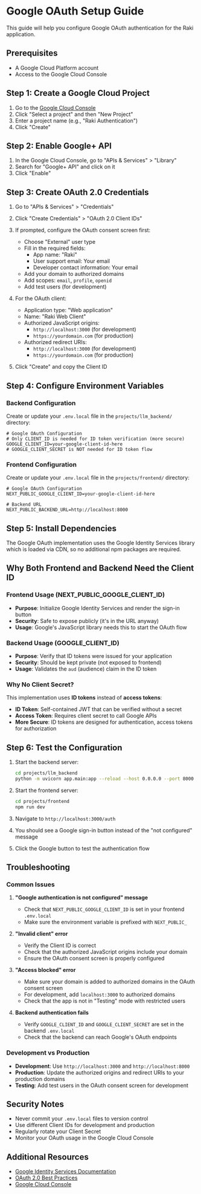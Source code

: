 # Google OAuth Setup Guide

This guide will help you configure Google OAuth authentication for the Raki application.

## Prerequisites

- A Google Cloud Platform account
- Access to the Google Cloud Console

## Step 1: Create a Google Cloud Project

1. Go to the [Google Cloud Console](https://console.cloud.google.com/)
2. Click "Select a project" and then "New Project"
3. Enter a project name (e.g., "Raki Authentication")
4. Click "Create"

## Step 2: Enable Google+ API

1. In the Google Cloud Console, go to "APIs & Services" > "Library"
2. Search for "Google+ API" and click on it
3. Click "Enable"

## Step 3: Create OAuth 2.0 Credentials

1. Go to "APIs & Services" > "Credentials"
2. Click "Create Credentials" > "OAuth 2.0 Client IDs"
3. If prompted, configure the OAuth consent screen first:
   - Choose "External" user type
   - Fill in the required fields:
     - App name: "Raki"
     - User support email: Your email
     - Developer contact information: Your email
   - Add your domain to authorized domains
   - Add scopes: `email`, `profile`, `openid`
   - Add test users (for development)

4. For the OAuth client:
   - Application type: "Web application"
   - Name: "Raki Web Client"
   - Authorized JavaScript origins:
     - `http://localhost:3000` (for development)
     - `https://yourdomain.com` (for production)
   - Authorized redirect URIs:
     - `http://localhost:3000` (for development)
     - `https://yourdomain.com` (for production)

5. Click "Create" and copy the Client ID

## Step 4: Configure Environment Variables

### Backend Configuration

Create or update your `.env.local` file in the `projects/llm_backend/` directory:

```env
# Google OAuth Configuration
# Only CLIENT_ID is needed for ID token verification (more secure)
GOOGLE_CLIENT_ID=your-google-client-id-here
# GOOGLE_CLIENT_SECRET is NOT needed for ID token flow
```

### Frontend Configuration

Create or update your `.env.local` file in the `projects/frontend/` directory:

```env
# Google OAuth Configuration
NEXT_PUBLIC_GOOGLE_CLIENT_ID=your-google-client-id-here

# Backend URL
NEXT_PUBLIC_BACKEND_URL=http://localhost:8000
```

## Step 5: Install Dependencies

The Google OAuth implementation uses the Google Identity Services library which is loaded via CDN, so no additional npm packages are required.

## Why Both Frontend and Backend Need the Client ID

### **Frontend Usage (NEXT_PUBLIC_GOOGLE_CLIENT_ID)**
- **Purpose**: Initialize Google Identity Services and render the sign-in button
- **Security**: Safe to expose publicly (it's in the URL anyway)
- **Usage**: Google's JavaScript library needs this to start the OAuth flow

### **Backend Usage (GOOGLE_CLIENT_ID)**
- **Purpose**: Verify that ID tokens were issued for your application
- **Security**: Should be kept private (not exposed to frontend)
- **Usage**: Validates the `aud` (audience) claim in the ID token

### **Why No Client Secret?**
This implementation uses **ID tokens** instead of **access tokens**:
- **ID Token**: Self-contained JWT that can be verified without a secret
- **Access Token**: Requires client secret to call Google APIs
- **More Secure**: ID tokens are designed for authentication, access tokens for authorization

## Step 6: Test the Configuration

1. Start the backend server:
   ```bash
   cd projects/llm_backend
   python -m uvicorn app.main:app --reload --host 0.0.0.0 --port 8000
   ```

2. Start the frontend server:
   ```bash
   cd projects/frontend
   npm run dev
   ```

3. Navigate to `http://localhost:3000/auth`
4. You should see a Google sign-in button instead of the "not configured" message
5. Click the Google button to test the authentication flow

## Troubleshooting

### Common Issues

1. **"Google authentication is not configured" message**
   - Check that `NEXT_PUBLIC_GOOGLE_CLIENT_ID` is set in your frontend `.env.local`
   - Make sure the environment variable is prefixed with `NEXT_PUBLIC_`

2. **"Invalid client" error**
   - Verify the Client ID is correct
   - Check that the authorized JavaScript origins include your domain
   - Ensure the OAuth consent screen is properly configured

3. **"Access blocked" error**
   - Make sure your domain is added to authorized domains in the OAuth consent screen
   - For development, add `localhost:3000` to authorized domains
   - Check that the app is not in "Testing" mode with restricted users

4. **Backend authentication fails**
   - Verify `GOOGLE_CLIENT_ID` and `GOOGLE_CLIENT_SECRET` are set in the backend `.env.local`
   - Check that the backend can reach Google's OAuth endpoints

### Development vs Production

- **Development**: Use `http://localhost:3000` and `http://localhost:8000`
- **Production**: Update the authorized origins and redirect URIs to your production domains
- **Testing**: Add test users in the OAuth consent screen for development

## Security Notes

- Never commit your `.env.local` files to version control
- Use different Client IDs for development and production
- Regularly rotate your Client Secret
- Monitor your OAuth usage in the Google Cloud Console

## Additional Resources

- [Google Identity Services Documentation](https://developers.google.com/identity/gsi/web)
- [OAuth 2.0 Best Practices](https://tools.ietf.org/html/draft-ietf-oauth-security-topics)
- [Google Cloud Console](https://console.cloud.google.com/)
